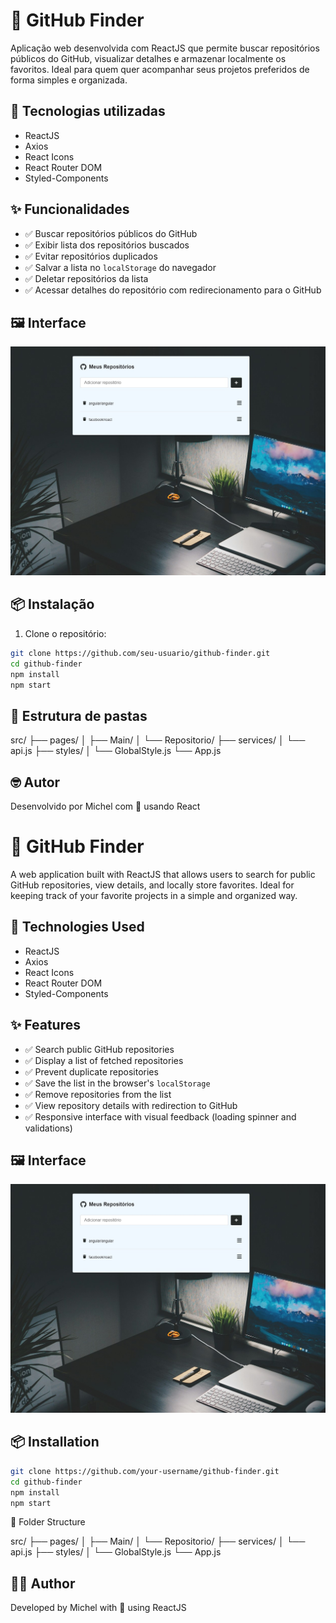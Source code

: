 # 🧭 GitHub Finder

Aplicação web desenvolvida com ReactJS que permite buscar repositórios públicos do GitHub, visualizar detalhes e armazenar localmente os favoritos. Ideal para quem quer acompanhar seus projetos preferidos de forma simples e organizada.

## 🚀 Tecnologias utilizadas

- ReactJS
- Axios
- React Icons
- React Router DOM
- Styled-Components

## ✨ Funcionalidades

- ✅ Buscar repositórios públicos do GitHub
- ✅ Exibir lista dos repositórios buscados
- ✅ Evitar repositórios duplicados
- ✅ Salvar a lista no `localStorage` do navegador
- ✅ Deletar repositórios da lista
- ✅ Acessar detalhes do repositório com redirecionamento para o GitHub

## 🖼️ Interface

![Preview da aplicação](01.jpg) <!-- Você pode gerar uma imagem do app e salvar como preview.png na raiz -->

## 📦 Instalação

1. Clone o repositório:

```bash
git clone https://github.com/seu-usuario/github-finder.git
cd github-finder
npm install
npm start
```

## 📂 Estrutura de pastas

src/
├── pages/
│   ├── Main/
│   └── Repositorio/
├── services/
│   └── api.js
├── styles/
│   └── GlobalStyle.js
└── App.js

## 🤓 Autor
Desenvolvido por Michel com 💙 usando React


# 🧭 GitHub Finder

A web application built with ReactJS that allows users to search for public GitHub repositories, view details, and locally store favorites. Ideal for keeping track of your favorite projects in a simple and organized way.

## 🚀 Technologies Used

- ReactJS
- Axios
- React Icons
- React Router DOM
- Styled-Components

## ✨ Features

- ✅ Search public GitHub repositories
- ✅ Display a list of fetched repositories
- ✅ Prevent duplicate repositories
- ✅ Save the list in the browser's `localStorage`
- ✅ Remove repositories from the list
- ✅ View repository details with redirection to GitHub
- ✅ Responsive interface with visual feedback (loading spinner and validations)

## 🖼️ Interface

![Application Preview](01.jpg) <!-- You can generate an app screenshot and save it as preview.png in the root -->

## 📦 Installation

```bash
git clone https://github.com/your-username/github-finder.git
cd github-finder
npm install
npm start
```
📂 Folder Structure

src/
├── pages/
│   ├── Main/
│   └── Repositorio/
├── services/
│   └── api.js
├── styles/
│   └── GlobalStyle.js
└── App.js

## 👨‍💻 Author
Developed by Michel with 💙 using ReactJS

